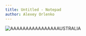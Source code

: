 ```yaml
---
title: Untitled - Notepad
author: Alexey Orlenko
---
```


<img src="../untitled_notepad.png" alt="AAAAAAAAAAAAAAAAUSTRALIA" style="max-width: 100%;">